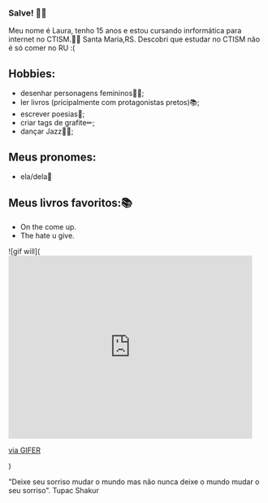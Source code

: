 ### Salve! 👋🏿

 
 
Meu nome é Laura, tenho 15 anos e estou cursando inrformática para internet no CTISM.🤝🏿 
Santa Maria,RS.
Descobri que estudar no CTISM não é só comer no RU :(


## Hobbies:
* desenhar personagens femininos👯‍♀️;
* ler livros (pricipalmente com protagonistas pretos)📚;
* escrever poesias📓;
* criar tags de grafite✏;
* dançar Jazz💃🏿;

## Meus pronomes:
* ela/dela💫

## Meus livros favoritos:📚
* On the come up.
* The hate u give.

![gif will](<iframe src="https://gifer.com/embed/3Hw" width=480 height=360.000 frameBorder="0" allowFullScreen></iframe><p><a href="https://gifer.com">via GIFER</a></p>)


"Deixe seu sorriso mudar o mundo mas não nunca deixe o mundo mudar o seu sorriso".
                                                       Tupac Shakur 
